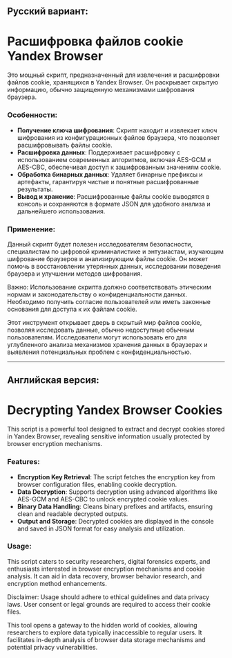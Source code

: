 ## Русский вариант:
# Расшифровка файлов cookie Yandex Browser

Это мощный скрипт, предназначенный для извлечения и расшифровки файлов cookie, хранящихся в Yandex Browser. Он раскрывает скрытую информацию, обычно защищенную механизмами шифрования браузера.

### Особенности:
- **Получение ключа шифрования**: Скрипт находит и извлекает ключ шифрования из конфигурационных файлов браузера, что позволяет расшифровывать файлы cookie.
- **Расшифровка данных**: Поддерживает расшифровку с использованием современных алгоритмов, включая AES-GCM и AES-CBC, обеспечивая доступ к зашифрованным значениям cookie.
- **Обработка бинарных данных**: Удаляет бинарные префиксы и артефакты, гарантируя чистые и понятные расшифрованные результаты.
- **Вывод и хранение**: Расшифрованные файлы cookie выводятся в консоль и сохраняются в формате JSON для удобного анализа и дальнейшего использования.

### Применение:
Данный скрипт будет полезен исследователям безопасности, специалистам по цифровой криминалистике и энтузиастам, изучающим шифрование браузеров и анализирующим файлы cookie. Он может помочь в восстановлении утерянных данных, исследовании поведения браузера и улучшении методов шифрования.

Важно: Использование скрипта должно соответствовать этическим нормам и законодательству о конфиденциальности данных. Необходимо получить согласие пользователей или иметь законные основания для доступа к их файлам cookie.

Этот инструмент открывает дверь в скрытый мир файлов cookie, позволяя исследовать данные, обычно недоступные обычным пользователям. Исследователи могут использовать его для углубленного анализа механизмов хранения данных в браузерах и выявления потенциальных проблем с конфиденциальностью.

---

## Английская версия:
# Decrypting Yandex Browser Cookies

This script is a powerful tool designed to extract and decrypt cookies stored in Yandex Browser, revealing sensitive information usually protected by browser encryption mechanisms.

### Features:
- **Encryption Key Retrieval**: The script fetches the encryption key from browser configuration files, enabling cookie decryption.
- **Data Decryption**: Supports decryption using advanced algorithms like AES-GCM and AES-CBC to unlock encrypted cookie values.
- **Binary Data Handling**: Cleans binary prefixes and artifacts, ensuring clean and readable decrypted outputs.
- **Output and Storage**: Decrypted cookies are displayed in the console and saved in JSON format for easy analysis and utilization.

### Usage:
This script caters to security researchers, digital forensics experts, and enthusiasts interested in browser encryption mechanisms and cookie analysis. It can aid in data recovery, browser behavior research, and encryption method enhancements.

Disclaimer: Usage should adhere to ethical guidelines and data privacy laws. User consent or legal grounds are required to access their cookie files.

This tool opens a gateway to the hidden world of cookies, allowing researchers to explore data typically inaccessible to regular users. It facilitates in-depth analysis of browser data storage mechanisms and potential privacy vulnerabilities.
